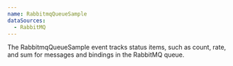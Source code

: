 ```yaml
---
name: RabbitmqQueueSample
dataSources:
  - RabbitMQ
---
```


The RabbitmqQueueSample event tracks status items, such as count, rate, and sum for messages and bindings in the RabbitMQ queue.